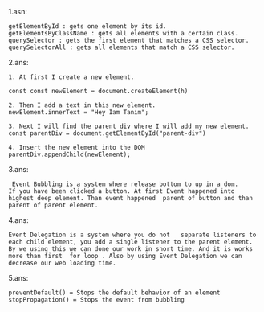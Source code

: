 1.asn:

	getElementById : gets one element by its id.
	getElementsByClassName : gets all elements with a certain class.
	querySelector : gets the first element that matches a CSS selector.
	querySelectorAll : gets all elements that match a CSS selector.

2.ans:

    1. At first I create a new element.
   
    const const newElement = document.createElement(h)

    2. Then I add a text in this new element.
    newElement.innerText = "Hey Iam Tanim";

    3. Next I will find the parent div where I will add my new element.
    const parentDiv = document.getElementById("parent-div")

    4. Insert the new element into the DOM
    parentDiv.appendChild(newElement);

3.ans:


     Event Bubbling is a system where release bottom to up in a dom.
    If you have been clicked a button. At first Event happened into highest deep element. Than event happened  parent of button and than parent of parent element.


4.ans:


    Event Delegation is a system where you do not   separate listeners to each child element, you add a single listener to the parent element. By we using this we can done our work in short time. And it is works more than first  for loop . Also by using Event Delegation we can decrease our web loading time.

5.ans:


	preventDefault() = Stops the default behavior of an element
	stopPropagation() = Stops the event from bubbling



